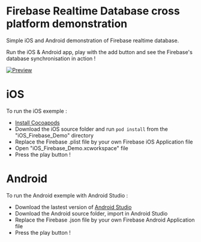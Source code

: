 # Firebase Realtime Database cross platform demonstration
Simple iOS and Android demonstration of Firebase realtime database.

Run the iOS & Android app, play with the add button and see the Firebase's database synchronisation in action !

[![Preview](https://github.com/terflogag/FirebaseDemo/blob/master/video.png)](https://vimeo.com/194874202)

# iOS

To run the iOS exemple :
- [Install Cocoapods](https://guides.cocoapods.org/using/getting-started.html)
- Download the iOS source folder and run `pod install` from the "iOS_Firebase_Demo" directory
- Replace the Firebase .plist file by your own Firebase iOS Application file 
- Open "iOS_Firebase_Demo.xcworkspace" file
- Press the play button ! 

# Android 

To run the Android exemple with Android Studio : 
- Download the lastest version of [Android Studio](https://developer.android.com/studio/index.html)
- Download the Android source folder, import in Android Studio 
- Replace the Firebase .json file by your own Firebase Android Application file
- Press the play button !
